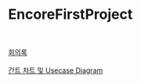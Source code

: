 # EncoreFirstProject

<br/>

[회의록](https://github.com/sehonge/EncoreFirstProject/issues)
<br/><br/>
[간트 차트 및 Usecase Diagram](https://github.com/sehonge/EncoreFirstProject/wiki)
